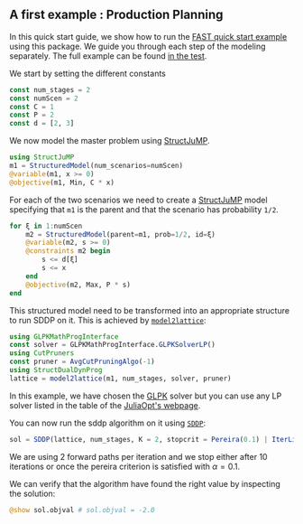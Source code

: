 ## A first example : Production Planning

In this quick start guide, we show how to run the [FAST quick start example](https://web.stanford.edu/~lcambier/fast/demo.php) using this package.
We guide you through each step of the modeling separately.
The full example can be found [in the test](https://github.com/blegat/StructDualDynProg.jl/blob/master/test/optimize_stock.jl).

We start by setting the different constants
```julia
const num_stages = 2
const numScen = 2
const C = 1
const P = 2
const d = [2, 3]
```

We now model the master problem using [StructJuMP](https://github.com/StructJuMP/StructJuMP.jl).
```julia
using StructJuMP
m1 = StructuredModel(num_scenarios=numScen)
@variable(m1, x >= 0)
@objective(m1, Min, C * x)
```

For each of the two scenarios we need to create a [StructJuMP](https://github.com/StructJuMP/StructJuMP.jl) model specifying that `m1` is the parent and that the scenario has probability `1/2`.
```julia
for ξ in 1:numScen
    m2 = StructuredModel(parent=m1, prob=1/2, id=ξ)
    @variable(m2, s >= 0)
    @constraints m2 begin
        s <= d[ξ]
        s <= x
    end
    @objective(m2, Max, P * s)
end
```

This structured model need to be transformed into an appropriate structure to run SDDP on it.
This is achieved by [`model2lattice`](@ref):
```julia
using GLPKMathProgInterface
const solver = GLPKMathProgInterface.GLPKSolverLP()
using CutPruners
const pruner = AvgCutPruningAlgo(-1)
using StructDualDynProg
lattice = model2lattice(m1, num_stages, solver, pruner)
```
In this example, we have chosen the [GLPK](https://github.com/JuliaOpt/GLPKMathProgInterface.jl/) solver but you can use any LP solver listed in the table of the [JuliaOpt's webpage](http://www.juliaopt.org/).

You can now run the sddp algorithm on it using [`SDDP`](@ref):
```julia
sol = SDDP(lattice, num_stages, K = 2, stopcrit = Pereira(0.1) | IterLimit(10))
```
We are using 2 forward paths per iteration and we stop either after 10 iterations or once the pereira criterion is satisfied with $\alpha = 0.1$.

We can verify that the algorithm have found the right value by inspecting the solution:
```julia
@show sol.objval # sol.objval = -2.0
```
